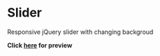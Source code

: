 # Slider
Responsive jQuery slider with changing backgroud

**Click [here](https://cl4ud14.github.io/Slider/) for preview**
